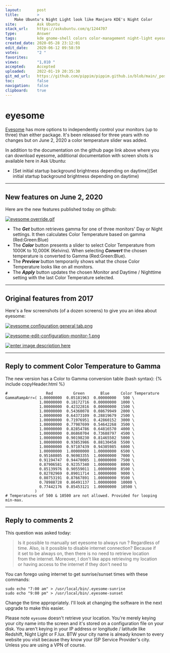 ```yaml
---
layout:       post
title:        >
    Make Ubuntu's Night Light look like Manjaro KDE's Night Color
site:         Ask Ubuntu
stack_url:    https://askubuntu.com/q/1244707
type:         Answer
tags:         kde gnome-shell colors color-management night-light eyesome
created_date: 2020-05-28 23:12:01
edit_date:    2020-06-12 09:58:59
votes:        "2 "
favorites:    
views:        "1,010 "
accepted:     Accepted
uploaded:     2022-01-19 20:35:30
git_md_url:   https://github.com/pippim/pippim.github.io/blob/main/_posts/2020/2020-05-28-Make-Ubuntu^s-Night-Light-look-like-Manjaro-KDE^s-Night-Color.md
toc:          false
navigation:   false
clipboard:    true
---
```


# eyesome

[Eyesome][1] has more options to independently control your monitors (up to three) than either package. It's been released for three years with no changes but on June 2, 2020 a color temperature slider was added.

In addition to the documentation on the github page link above where you can download eyesome, additional documentation with screen shots is available here in Ask Ubuntu:

- [Set initial startup background brightness depending on daytime](Set initial startup background brightness depending on daytime)

----------

## New features on June 2, 2020

Here are the new features published today on github:

[![eyesome override.gif][2]][2]

- The ***Get*** button retrieves gamma for one of three monitors' Day or Night settings. It then calculates Color Temperature based on gamma (Red:Green:Blue)
- The ***Color*** button presents a slider to select Color Temperature from 1000K to 10,000K (Kelvins). When selecting ***Convert*** the chosen temperature is converted to Gamma (Red:Green:Blue).
- The ***Preview*** button temporarily shows what the chose Color Temperature looks like on all monitors.
- The ***Apply*** button updates the chosen Monitor and Daytime / Nighttime setting with the last Color Temperature selected.


----------


## Original features from 2017

Here's a few screenshots (of a dozen screens) to give you an idea about eyesome:

[![eyesome configuration general tab.png][3]][3]

[![eyesome-edit-configuration-monitor-1.png][4]][4]

[![enter image description here][5]][5]


----------
<!-- Language-all: lang-bash -->

## Reply to comment Color Temperature to Gamma

The new version has a Color to Gamma conversion table (bash syntax):
{% include copyHeader.html %}
``` 
#                 Red         Green       Blue     Color Temperature
GammaRampArr=( 1.00000000  0.05181963  0.00000000   500 \
               1.00000000  0.18172716  0.00000000  1000 \
               1.00000000  0.42322816  0.00000000  1500 \
               1.00000000  0.54360078  0.08679949  2000 \
               1.00000000  0.64373109  0.28819679  2500 \
               1.00000000  0.71976951  0.42860152  3000 \
               1.00000000  0.77987699  0.54642268  3500 \
               1.00000000  0.82854786  0.64816570  4000 \
               1.00000000  0.86860704  0.73688797  4500 \
               1.00000000  0.90198230  0.81465502  5000 \
               1.00000000  0.93853986  0.88130458  5500 \
               1.00000000  0.97107439  0.94305985  6000 \
               1.00000000  1.00000000  1.00000000  6500 \
               0.95160805  0.96983355  1.00000000  7000 \
               0.91194747  0.94470005  1.00000000  7500 \
               0.87906581  0.92357340  1.00000000  8000 \
               0.85139976  0.90559011  1.00000000  8500 \
               0.82782969  0.89011714  1.00000000  9000 \
               0.80753191  0.87667891  1.00000000  9500 \
               0.78988728  0.86491137  1.00000000  10000 \
               0.77442176  0.85453121  1.00000000  10500 \
             )
# Temperatures of 500 & 10500 are not allowed. Provided for looping min-max.

```


----------


## Reply to comments 2

This question was asked today:

> Is it possible to manually set eyesome to always run ? Regardless of  
> time. Also, is it possible to disable internet connection? Because if  
> it set to be always on, then there is no need to retrieve location  
> from the internet. Moreover, I don't like apps retrieving my location  
> or having access to the internet if they don't need to  

You can forego using internet to get sunrise/sunset times with these commands:

``` 
sudo echo "7:00 am" > /usr/local/bin/.eyesome-sunrise
sudo echo "9:00 pm" > /usr/local/bin/.eyesome-sunset
```

Change the time appropriately. I'll look at changing the software in the next upgrade to make this easier. 

Please note `eyesome` doesn't retrieve your location. You're merely keying your city name into the screen and it's stored on a configuration file on your disk. You aren't keying in your IP address or longitude / latitude like Redshift, Night Light or F.lux. BTW your city name is already known to every website you visit because they know your ISP Service Provider's city. Unless you are using a VPN of course.

  [1]: https://github.com/WinEunuuchs2Unix/eyesome
  [2]: https://i.stack.imgur.com/VpCDG.gif
  [3]: https://i.stack.imgur.com/VsnELl.png
  [4]: https://i.stack.imgur.com/q0rF6l.png
  [5]: https://i.stack.imgur.com/hiPhll.png
